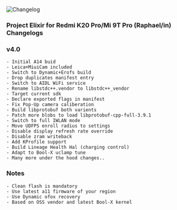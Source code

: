 ![Changelog](https://i.imgur.com/MsgqFFz.png)

### Project Elixir for Redmi K20 Pro/Mi 9T Pro (Raphael/in) Changelogs

### v4.0

```
- Initial A14 buid
- Leica+MiuiCam included
- Switch to Dynamic+Erofs build
- Drop duplicates manifest entry
- Switch to AIDL WiFi service
- Rename libstdc++.vendor to libstdc++_vendor
- Target current sdk
- Declare exported flags in manifest
- Fix Pop-Up camera caliberation
- Build libprotobuf both varients
- Patch more blobs to load libprotobuf-cpp-full-3.9.1
- Switch to full IWLAN mode
- Move UDFPS enroll radius to settings
- Disable display refresh rate override
- Disable zram writeback
- Add KProfile support
- Build Lineage Health Hal (charging control)
- Adapt to Bool-X uclamp tune
- Many more under the hood changes..
```
### Notes

```
- Clean flash is mandatory 
- Use latest a11 firmware of your region
- Use Dynamic ofox recovery
- Based on OSS vendor and latest Bool-X kernel
```
